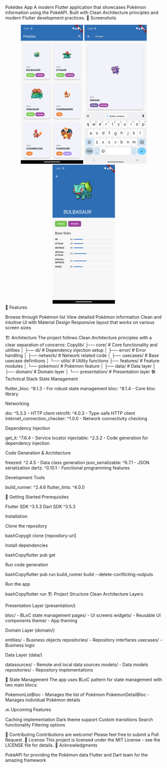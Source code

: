 Pokédex App
A modern Flutter application that showcases Pokémon information using the PokéAPI. Built with Clean Architecture principles and modern Flutter development practices.
📱 Screenshots
<div align="center">
  <img src="screenshots/home_screen.png" width="200" alt="Home Screen"/>
  <img src="screenshots/pokemon_search.png" width="200" alt="Pokemon Search"/>
  <img src="screenshots/pokemon_detail.png" width="200" alt="Pokemon Detail"/>
</div>
🌟 Features

Browse through Pokémon list
View detailed Pokémon information
Clean and intuitive UI with Material Design
Responsive layout that works on various screen sizes

🏗️ Architecture
The project follows Clean Architecture principles with a clear separation of concerns:
Copylib/
├── core/                  # Core functionality and utilities
│   ├── di/               # Dependency injection setup
│   ├── error/            # Error handling
│   ├── network/          # Network related code
│   ├── usecases/         # Base usecase definitions
│   └── utils/            # Utility functions
├── features/             # Feature modules
│   └── pokemon/          # Pokemon feature
│       ├── data/         # Data layer
│       ├── domain/       # Domain layer
│       └── presentation/ # Presentation layer
🛠️ Technical Stack
State Management

flutter_bloc: ^8.1.3 - For robust state management
bloc: ^8.1.4 - Core bloc library

Networking

dio: ^5.3.3 - HTTP client
retrofit: ^4.0.3 - Type-safe HTTP client
internet_connection_checker: ^1.0.0 - Network connectivity checking

Dependency Injection

get_it: ^7.6.4 - Service locator
injectable: ^2.3.2 - Code generation for dependency injection

Code Generation & Architecture

freezed: ^2.4.5 - Data class generation
json_serializable: ^6.7.1 - JSON serialization
dartz: ^0.10.1 - Functional programming features

Development Tools

build_runner: ^2.4.6
flutter_lints: ^4.0.0

🚀 Getting Started
Prerequisites

Flutter SDK ^3.5.3
Dart SDK ^3.5.3

Installation

Clone the repository

bashCopygit clone [repository-url]

Install dependencies

bashCopyflutter pub get

Run code generation

bashCopyflutter pub run build_runner build --delete-conflicting-outputs

Run the app

bashCopyflutter run
🏗️ Project Structure
Clean Architecture Layers

Presentation Layer (presentation/)

bloc/ - BLoC state management
pages/ - UI screens
widgets/ - Reusable UI components
theme/ - App theming


Domain Layer (domain/)

entities/ - Business objects
repositories/ - Repository interfaces
usecases/ - Business logic


Data Layer (data/)

datasources/ - Remote and local data sources
models/ - Data models
repositories/ - Repository implementations



🔄 State Management
The app uses BLoC pattern for state management with two main blocs:

PokemonListBloc - Manages the list of Pokémon
PokemonDetailBloc - Manages individual Pokémon details

🔜 Upcoming Features

Caching implementation
Dark theme support
Custom transitions
Search functionality
Filtering options

🤝 Contributing
Contributions are welcome! Please feel free to submit a Pull Request.
📝 License
This project is licensed under the MIT License - see the LICENSE file for details.
🙏 Acknowledgments

PokéAPI for providing the Pokémon data
Flutter and Dart team for the amazing framework